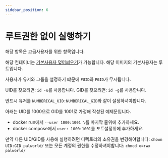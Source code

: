 ```yaml
---
sidebar_position: 6
---
```


# 루트권한 없이 실행하기

해당 항목은 고급사용자를 위한 항목입니다.

해당 컨테이너는 [기본사용자 덮어씌우기](https://docs.docker.com/engine/reference/run/#user)가 가능합니다. 해당 이미지의 기본사용자는 루트입니다.

사용자가 유저와 그룹을 설정하기 떄문에 `PUID`와 `PGID`가 무시됩니다.

UID를 찾으려면: `id -u`를 사용합니다.
GID를 찾으려면: `id -g`를 사용합니다.

반드시 유저를 `NUMBERICAL_UID:NUMBERICAL_GID`와 같이 설정하셔야합니다.

아래는 UID를 1000으로 GID를 1001로 가정해 작성된 예제문입니다.

* docker run에서 `--user 1000:1001 \`를 마지막 줄위에 추가하세요.
* docker compose에서 `user: 1000:1001`를 포트설정위에 추가하세요.

만약 다른 UID/GID를 사용해 실행하려면 디렉토리의 소유권을 변경해야합니다: `chown UID:GID palworld/` 또는 모든 계정의 권한를 수정하셔야합니다: `chmod o=rwx palworld/`
